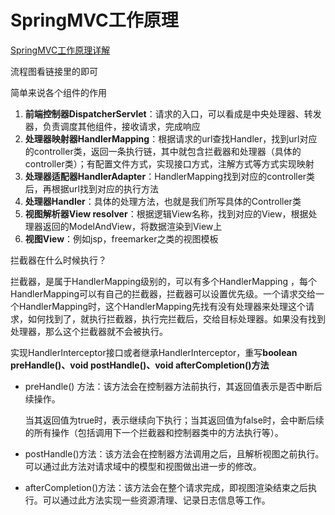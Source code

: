 # SpringMVC工作原理

[SpringMVC工作原理详解](https://github.com/Nixum/JavaGuide/blob/master/%E4%B8%BB%E6%B5%81%E6%A1%86%E6%9E%B6/SpringMVC%20%E5%B7%A5%E4%BD%9C%E5%8E%9F%E7%90%86%E8%AF%A6%E8%A7%A3.md "")

流程图看链接里的即可

简单来说各个组件的作用

1. **前端控制器DispatcherServlet**：请求的入口，可以看成是中央处理器、转发器，负责调度其他组件，接收请求，完成响应
2. **处理器映射器HandlerMapping**：根据请求的url查找Handler，找到url对应的controller类，返回一条执行链，其中就包含拦截器和处理器（具体的controller类）；有配置文件方式，实现接口方式，注解方式等方式实现映射
3. **处理器适配器HandlerAdapter**：HandlerMapping找到对应的controller类后，再根据url找到对应的执行方法
4. **处理器Handler**：具体的处理方法，也就是我们所写具体的Controller类
5. **视图解析器View resolver**：根据逻辑View名称，找到对应的View，根据处理器返回的ModelAndView，将数据渲染到View上
6. **视图View**：例如jsp，freemarker之类的视图模板



拦截器在什么时候执行？

拦截器，是属于HandlerMapping级别的，可以有多个HandlerMapping ，每个HandlerMapping可以有自己的拦截器，拦截器可以设置优先级。一个请求交给一个HandlerMapping时，这个HandlerMapping先找有没有处理器来处理这个请求，如何找到了，就执行拦截器，执行完拦截后，交给目标处理器。如果没有找到处理器，那么这个拦截器就不会被执行。

实现HandlerInterceptor接口或者继承HandlerInterceptor，重写**boolean preHandle()、void postHandle()、void afterCompletion()方法**

* preHandle() 方法：该方法会在控制器方法前执行，其返回值表示是否中断后续操作。

  当其返回值为true时，表示继续向下执行；当其返回值为false时，会中断后续的所有操作（包括调用下一个拦截器和控制器类中的方法执行等）。

* postHandle()方法：该方法会在控制器方法调用之后，且解析视图之前执行。可以通过此方法对请求域中的模型和视图做出进一步的修改。

* afterCompletion()方法：该方法会在整个请求完成，即视图渲染结束之后执行。可以通过此方法实现一些资源清理、记录日志信息等工作。

